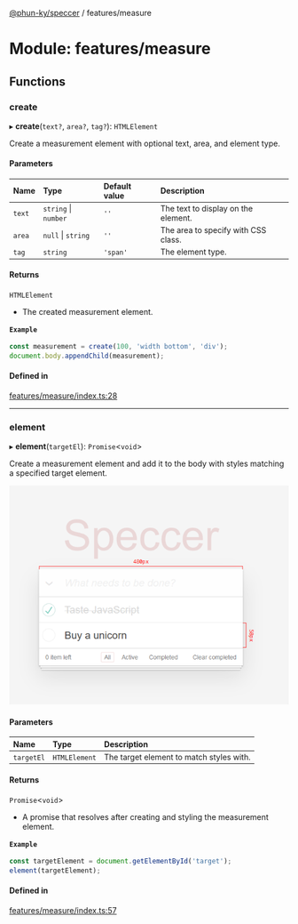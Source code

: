 [@phun-ky/speccer](../README.md) / features/measure

# Module: features/measure

## Functions

### create

▸ **create**(`text?`, `area?`, `tag?`): `HTMLElement`

Create a measurement element with optional text, area, and element type.

#### Parameters

| Name | Type | Default value | Description |
| :------ | :------ | :------ | :------ |
| `text` | `string` \| `number` | `''` | The text to display on the element. |
| `area` | ``null`` \| `string` | `''` | The area to specify with CSS class. |
| `tag` | `string` | `'span'` | The element type. |

#### Returns

`HTMLElement`

- The created measurement element.

**`Example`**

```ts
const measurement = create(100, 'width bottom', 'div');
document.body.appendChild(measurement);
```

#### Defined in

[features/measure/index.ts:28](https://github.com/phun-ky/speccer/blob/main/src/features/measure/index.ts#L28)

___

### element

▸ **element**(`targetEl`): `Promise`\<`void`\>

Create a measurement element and add it to the body with styles matching a specified target element.

![measure](https://github.com/phun-ky/speccer/blob/main/public/measure.png?raw=true)

#### Parameters

| Name | Type | Description |
| :------ | :------ | :------ |
| `targetEl` | `HTMLElement` | The target element to match styles with. |

#### Returns

`Promise`\<`void`\>

- A promise that resolves after creating and styling the measurement element.

**`Example`**

```ts
const targetElement = document.getElementById('target');
element(targetElement);
```

#### Defined in

[features/measure/index.ts:57](https://github.com/phun-ky/speccer/blob/main/src/features/measure/index.ts#L57)
